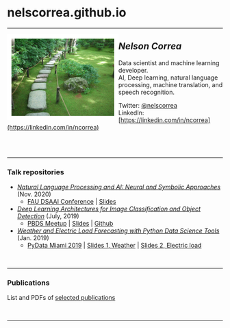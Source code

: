 # nelscorrea.github.io

<hr/>

<img src="./images/kyoto_sm.jpg" alt="Nelson Correa" width="240" align="left" style="border:10px solid white" />

## *Nelson Correa* 
Data scientist and machine learning developer. <br/>
AI, Deep learning, natural language processing, machine translation, and speech recognition. <br/>


Twitter: [@nelscorrea](https://twitter.com/nelscorrea) <br/>
LinkedIn: [https://linkedin.com/in/ncorrea](https://linkedin.com/in/ncorrea) <br/>

<br/> &nbsp;
<hr/>

### Talk repositories
* [*Natural Language Processing and AI: Neural and Symbolic Approaches*](./FAU_DSAAI2020/) (Nov. 2020) 
  - [FAU DSAAI Conference](https://www.fau.edu/data/schedule/2020/) | [Slides](./FAU_DSAAI2020/Correa-slides-14-NeuroSymbolic-NLP-AI.pdf)
* [*Deep Learning Architectures for Image Classification and Object Detection*](./PBDS_Meetup_2019) (July, 2019) 
  -  [PBDS Meetup](https://www.meetup.com/Palm-Beach-Data-Meetup/events/262988444/) | [Slides](./PBDS_Meetup_2019/PBDS_DeepLearningCV_2019.pdf) | [Github](https://github.com/nelscorrea/PBDS_Meetup_2019)
* [*Weather and Electric Load Forecasting with Python Data Science Tools*](./PyData_Miami_2019) (Jan. 2019) 
  - [PyData Miami 2019](https://pydata.org/miami2019/schedule/) | [Slides 1, Weather](./PyData_Miami_2019/PyData_WeatherForecasting.pdf) | [Slides 2, Electric load](./PyData_Miami_2019/PyData_ElectricLoadForecasting.pdf)


<br/>
<hr/>

### Publications

List and PDFs of [selected publications](./pubs)

<br/>
<hr/>

